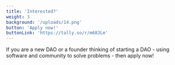 ```yaml
---
title: 'Interested?'
weight: 3
background: '/uploads/14.png'
button: 'Apply now!'
buttonLink: 'https://tally.so/r/m68JLe'
---
```


If you are a new DAO or a founder thinking of starting a DAO - using software and community to solve problems - then apply now!
